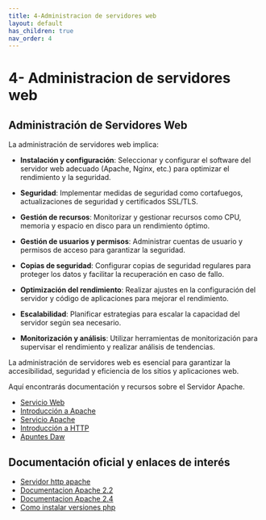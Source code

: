 ```yaml
---
title: 4-Administracion de servidores web
layout: default
has_children: true
nav_order: 4
---
```


# 4- Administracion de servidores web

## Administración de Servidores Web

La administración de servidores web implica:

- **Instalación y configuración**: Seleccionar y configurar el software del servidor web adecuado (Apache, Nginx, etc.) para optimizar el rendimiento y la seguridad.

- **Seguridad**: Implementar medidas de seguridad como cortafuegos, actualizaciones de seguridad y certificados SSL/TLS.

- **Gestión de recursos**: Monitorizar y gestionar recursos como CPU, memoria y espacio en disco para un rendimiento óptimo.

- **Gestión de usuarios y permisos**: Administrar cuentas de usuario y permisos de acceso para garantizar la seguridad.

- **Copias de seguridad**: Configurar copias de seguridad regulares para proteger los datos y facilitar la recuperación en caso de fallo.

- **Optimización del rendimiento**: Realizar ajustes en la configuración del servidor y código de aplicaciones para mejorar el rendimiento.

- **Escalabilidad**: Planificar estrategias para escalar la capacidad del servidor según sea necesario.

- **Monitorización y análisis**: Utilizar herramientas de monitorización para supervisar el rendimiento y realizar análisis de tendencias.

La administración de servidores web es esencial para garantizar la accesibilidad, seguridad y eficiencia de los sitios y aplicaciones web.

Aquí encontrarás documentación y recursos sobre el Servidor Apache.


* [Servicio Web](pdf/introduccion-protocolo-http.pdf)
* [Introducción a Apache](pdf/UT1_Introduccion_Apache.pdf)
* [Servicio Apache](pdf/Servicio%20Web.pdf)
* [Introducción a HTTP](pdf/Servidor%20Web%20Apache.pdf)
* [Apuntes Daw](pdf/DAW01.pdf)

## Documentación oficial y enlaces de interés

* [Servidor http apache](https://www.evernote.com/shard/s201/client/snv?noteGuid=2d0a817d-4cf7-44cb-b40e-6c70f188d262&noteKey=bba8501aef906f82172d58fe54b292b0&sn=https%3A%2F%2Fwww.evernote.com%2Fshard%2Fs201%2Fsh%2F2d0a817d-4cf7-44cb-b40e-6c70f188d262%2Fbba8501aef906f82172d58fe54b292b0&title=Servidor%2BHTTP%2BApache%2B-%2BWikipedia%252C%2Bla%2Benciclopedia%2Blibre&authuser=0)
* [Documentacion Apache 2.2](https://httpd.apache.org/docs/2.2/es/?authuser=0)
* [Documentacion Apache 2.4](https://httpd.apache.org/docs/2.4/?authuser=0)
* [Como instalar versiones php](https://www.evernote.com/shard/s201/u/0/client/snv?isnewsnv=true&noteGuid=fb69a2ef-c06f-4882-8da9-14be08ef9b86&noteKey=9d1bae0eb840510d7068f36c188247fa&sn=https%3A%2F%2Fwww.evernote.com%2Fshard%2Fs201%2Fsh%2Ffb69a2ef-c06f-4882-8da9-14be08ef9b86%2F9d1bae0eb840510d7068f36c188247fa&title=C%25C3%25B3mo%2Binstalar%2Bdistintas%2Bversiones%2Bde%2BPHP%2Ben%2BUbuntu%2B-%2BPHP&authuser=0)
